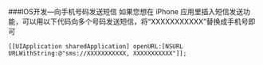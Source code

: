 ###IOS开发—向手机号码发送短信
 如果您想在 iPhone 应用里插入短信发送功能，可以用以下代码向多个号码发送短信，将“XXXXXXXXXXX”替换成手机号即可
 
    [[UIApplication sharedApplication] openURL:[NSURL URLWithString:@"sms://XXXXXXXXXXX, XXXXXXXXXXX"]];